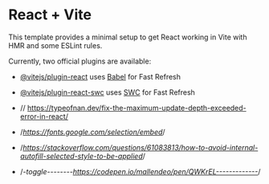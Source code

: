# React + Vite

This template provides a minimal setup to get React working in Vite with HMR and some ESLint rules.

Currently, two official plugins are available:

- [@vitejs/plugin-react](https://github.com/vitejs/vite-plugin-react/blob/main/packages/plugin-react/README.md) uses [Babel](https://babeljs.io/) for Fast Refresh
- [@vitejs/plugin-react-swc](https://github.com/vitejs/vite-plugin-react-swc) uses [SWC](https://swc.rs/) for Fast Refresh

- // <https://typeofnan.dev/fix-the-maximum-update-depth-exceeded-error-in-react/>
- /*<https://fonts.google.com/selection/embed>*/
- /*<https://stackoverflow.com/questions/61083813/how-to-avoid-internal-autofill-selected-style-to-be-applied>*/
- /*-toggle--------<https://codepen.io/mallendeo/pen/QWKrEL------------->*/
